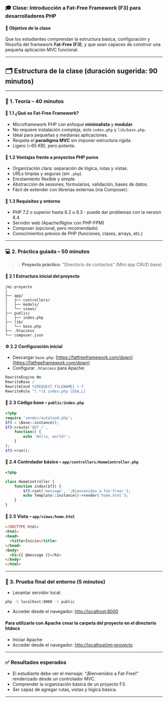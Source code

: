 ### 🎓 **Clase: Introducción a Fat-Free Framework (F3) para desarrolladores PHP**

#### 🧭 **Objetivo de la clase**

Que los estudiantes comprendan la estructura básica, configuración y filosofía del framework **Fat-Free (F3)**, y que sean capaces de construir una pequeña aplicación MVC funcional.

---

## 🗂️ **Estructura de la clase (duración sugerida: 90 minutos)**

---

### 🧠 1. **Teoría – 40 minutos**

#### 📌 1.1 ¿Qué es Fat-Free Framework?

* Microframework PHP con enfoque **minimalista** y **modular**.
* No requiere instalación compleja, solo `index.php` y `lib/base.php`.
* Ideal para pequeñas y medianas aplicaciones.
* Respeta el **paradigma MVC** sin imponer estructura rígida.
* Ligero (\~65 KB), pero potente.

#### 📌 1.2 Ventajas frente a proyectos PHP puros

* Organización clara: separación de lógica, rutas y vistas.
* URLs limpias y seguras (sin `.php`).
* Enrutamiento flexible y simple.
* Abstracción de sesiones, formularios, validación, bases de datos.
* Fácil de extender con librerías externas (via Composer).

#### 📌 1.3 Requisitos y entorno

* PHP 7.2 o superior hasta 8.2 u 8.3 - puede dar problemas con la version 8.4
* Servidor web (Apache/Nginx con PHP-FPM)
* Composer (opcional, pero recomendado)
* Conocimientos previos de PHP (funciones, clases, arrays, etc.)

---

### 💻 2. **Práctica guiada – 50 minutos**

> 💡 **Proyecto práctico**: "Directorio de contactos" (Mini app CRUD base)

#### 📁 2.1 Estructura inicial del proyecto

```plaintext
/mi-proyecto
│
├── app/
│   ├── controllers/
│   ├── models/
│   └── views/
├── public/
│   ├── index.php
├── lib/
│   └── base.php
├── .htaccess
└── composer.json
```

#### ⚙️ 2.2 Configuración inicial

* Descargar `base.php`: [https://fatfreeframework.com/down](https://fatfreeframework.com/down)
* Configurar `.htaccess` para Apache:

```apache
RewriteEngine On
RewriteBase /
RewriteCond %{REQUEST_FILENAME} !-f
RewriteRule ^(.*)$ index.php [QSA,L]
```

#### 🧾 2.3 Código base – `public/index.php`

```php
<?php
require 'vendor/autoload.php';
$f3 = \Base::instance();
$f3->route('GET /',
    function() {
        echo 'Hello, world!';
    }
);
$f3->run();
```

#### 📂 2.4 Controlador básico – `app/controllers/HomeController.php`

```php
<?php

class HomeController {
    function index($f3) {
        $f3->set('message', '¡Bienvenidos a Fat-Free!');
        echo Template::instance()->render('home.html');
    }
}
```

#### 📄 2.5 Vista – `app/views/home.html`

```html
<!DOCTYPE html>
<html>
<head>
  <title>Inicio</title>
</head>
<body>
  <h1>{{ @message }}</h1>
</body>
</html>
```

---

### 🧪 3. **Prueba final del entorno (5 minutos)**

* Levantar servidor local:

```bash
php -S localhost:8000 -t public
```

* Acceder desde el navegador: [http://localhost:8000](http://localhost:8000)

#### Para utilizarlo con Apache crear la carpeta del proyecto en el directorio htdocs
* Iniciar Apache
* Acceder desde el navegador: [http://localhost/mi-proyecto](http://localhost/mi-proyecto)

---

### ✅ **Resultados esperados**

* El estudiante debe ver el mensaje: “¡Bienvenidos a Fat-Free!” renderizado desde un controlador MVC.
* Comprender la organización básica de un proyecto F3.
* Ser capaz de agregar rutas, vistas y lógica básica.

---

